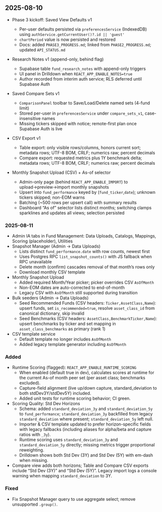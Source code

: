 ## 2025-08-10

- Phase 3 kickoff: Saved View Defaults v1
  - Per-user defaults persisted via `preferencesService` (IndexedDB) using `authService.getCurrentUser()?.id || 'guest'`
  - `chartPeriod` value is now persisted and restored
  - Docs: added `PHASE3_PROGRESS.md`; linked from `PHASE2_PROGRESS.md`; updated `API_STATUS.md`

- Research Notes v1 (append-only, behind flag)
  - Supabase table `fund_research_notes` with append-only triggers
  - UI panel in Drilldown when `REACT_APP_ENABLE_NOTES=true`
  - Author recorded from interim auth service; RLS deferred until Supabase Auth

- Saved Compare Sets v1
  - `ComparisonPanel` toolbar to Save/Load/Delete named sets (4-fund limit)
  - Stored per-user in `preferencesService` under `compare_sets_v1`, case-insensitive names
  - Missing tickers skipped with notice; remote-first plan once Supabase Auth is live

- CSV Export v1
  - Table export: only visible rows/columns, honors current sort; metadata rows; UTF-8 BOM, CRLF; numerics raw; percent decimals
  - Compare export: requested metrics plus 1Y benchmark delta; metadata rows; UTF-8 BOM, CRLF; numerics raw; percent decimals

- Monthly Snapshot Upload (CSV) + As-of selector
  - Admin-only page (behind `REACT_APP_ENABLE_IMPORT`) to upload→preview→import monthly snapshots
  - Upsert into `fund_performance` keyed by (`fund_ticker`,`date`); unknown tickers skipped; non-EOM warns
  - Batching (~500 rows per upsert call) with summary results
  - Dashboard “As of” selector lists distinct months; switching clamps sparklines and updates all views; selection persisted

### 2025-08-11

- Admin IA tabs in Fund Management: Data Uploads, Catalogs, Mappings, Scoring (placeholder), Utilities
- Snapshot Manager (Admin → Data Uploads)
  - Lists distinct `fund_performance.date` with row counts, newest first
  - Uses Postgres RPC `list_snapshot_counts()` with JS fallback when RPC unavailable
  - Delete month (confirm) cascades removal of that month’s rows only
  - Download monthly CSV template
- Monthly Snapshot Upload
  - Added required Month/Year picker; picker overrides CSV `AsOfMonth`
  - Non-EOM dates are auto-corrected to end-of-month
  - Legacy CSV with `AsOfMonth` still supported during transition
- Bulk seeders (Admin → Data Uploads)
  - Seed Recommended Funds (CSV headers: `Ticker,AssetClass,Name`): upsert funds, set `is_recommended=true`, resolve `asset_class_id` from canonical dictionary, skip invalid
  - Seed Benchmarks (CSV headers: `AssetClass,BenchmarkTicker,Name`): upsert benchmarks by ticker and set mapping in `asset_class_benchmarks` as primary (rank 1)
- CSV template service
  - Default template no longer includes `AsOfMonth`
  - Added legacy template generator including `AsOfMonth`

### Added
- Runtime Scoring (flagged): `REACT_APP_ENABLE_RUNTIME_SCORING`
  - When enabled (default true in dev), calculates scores at runtime for the current As-of month peer set (per asset class; benchmarks excluded).
  - Capture-field alignment (live up/down capture, standard_deviation to both stdDev3Y/stdDev5Y) included.
  - Added unit tests for runtime scoring behavior; CI green.
 - Scoring Quality: Std Dev Horizons
   - Schema: added `standard_deviation_3y` and `standard_deviation_5y` to `fund_performance`; `standard_deviation_3y` backfilled from legacy `standard_deviation` where present; `standard_deviation_5y` left null.
   - Importer & CSV template updated to prefer horizon-specific fields with legacy fallbacks (including aliases for alpha/beta and capture ratios with `_3y`).
   - Runtime scoring uses `standard_deviation_3y` and `standard_deviation_5y` directly; missing metrics trigger proportional reweighting.
   - Drilldown shows both Std Dev (3Y) and Std Dev (5Y) with em-dash when missing.
  - Compare view adds both horizons; Table and Compare CSV exports include “Std Dev (3Y)” and “Std Dev (5Y)”. Legacy import logs a console warning when mapping `standard_deviation` to 3Y.

### Fixed
- Fix Snapshot Manager query to use aggregate select; remove unsupported `.group()`.

